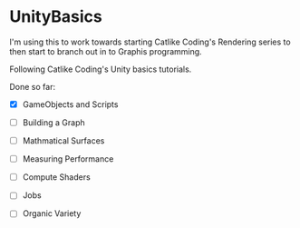 # UnityBasics

I'm using this to work towards starting Catlike Coding's Rendering series to then start to branch out in to Graphis programming.

Following Catlike Coding's Unity basics tutorials.

Done so far:
- [x] GameObjects and Scripts
- [ ] Building a Graph
- [ ] Mathmatical Surfaces
- [ ] Measuring Performance
- [ ] Compute Shaders
- [ ] Jobs
- [ ] Organic Variety


